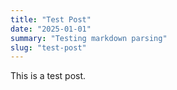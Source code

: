 ```yaml
---
title: "Test Post"
date: "2025-01-01"
summary: "Testing markdown parsing"
slug: "test-post"
---
```


This is a test post.
